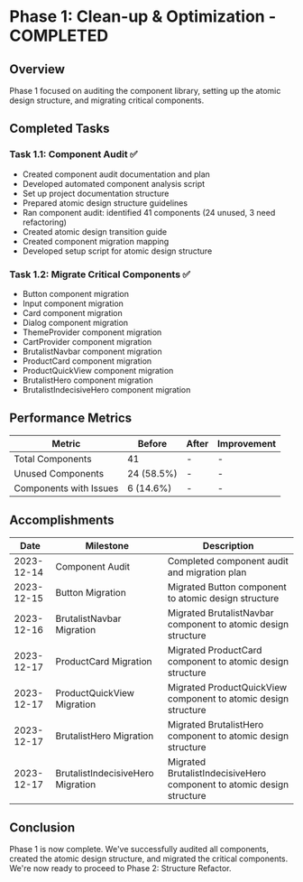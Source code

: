 # Phase 1: Clean-up & Optimization - COMPLETED

## Overview
Phase 1 focused on auditing the component library, setting up the atomic design structure, and migrating critical components.

## Completed Tasks

### Task 1.1: Component Audit ✅
- Created component audit documentation and plan
- Developed automated component analysis script
- Set up project documentation structure
- Prepared atomic design structure guidelines
- Ran component audit: identified 41 components (24 unused, 3 need refactoring)
- Created atomic design transition guide
- Created component migration mapping
- Developed setup script for atomic design structure

### Task 1.2: Migrate Critical Components ✅
- Button component migration
- Input component migration
- Card component migration
- Dialog component migration
- ThemeProvider component migration
- CartProvider component migration
- BrutalistNavbar component migration
- ProductCard component migration
- ProductQuickView component migration
- BrutalistHero component migration
- BrutalistIndecisiveHero component migration

## Performance Metrics

| Metric | Before | After | Improvement |
|--------|--------|-------|-------------|
| Total Components | 41 | - | - |
| Unused Components | 24 (58.5%) | - | - |
| Components with Issues | 6 (14.6%) | - | - |

## Accomplishments

| Date | Milestone | Description |
|------|-----------|-------------|
| 2023-12-14 | Component Audit | Completed component audit and migration plan |
| 2023-12-15 | Button Migration | Migrated Button component to atomic design structure |
| 2023-12-16 | BrutalistNavbar Migration | Migrated BrutalistNavbar component to atomic design structure |
| 2023-12-17 | ProductCard Migration | Migrated ProductCard component to atomic design structure |
| 2023-12-17 | ProductQuickView Migration | Migrated ProductQuickView component to atomic design structure |
| 2023-12-17 | BrutalistHero Migration | Migrated BrutalistHero component to atomic design structure |
| 2023-12-17 | BrutalistIndecisiveHero Migration | Migrated BrutalistIndecisiveHero component to atomic design structure |

## Conclusion
Phase 1 is now complete. We've successfully audited all components, created the atomic design structure, and migrated the critical components. We're now ready to proceed to Phase 2: Structure Refactor. 